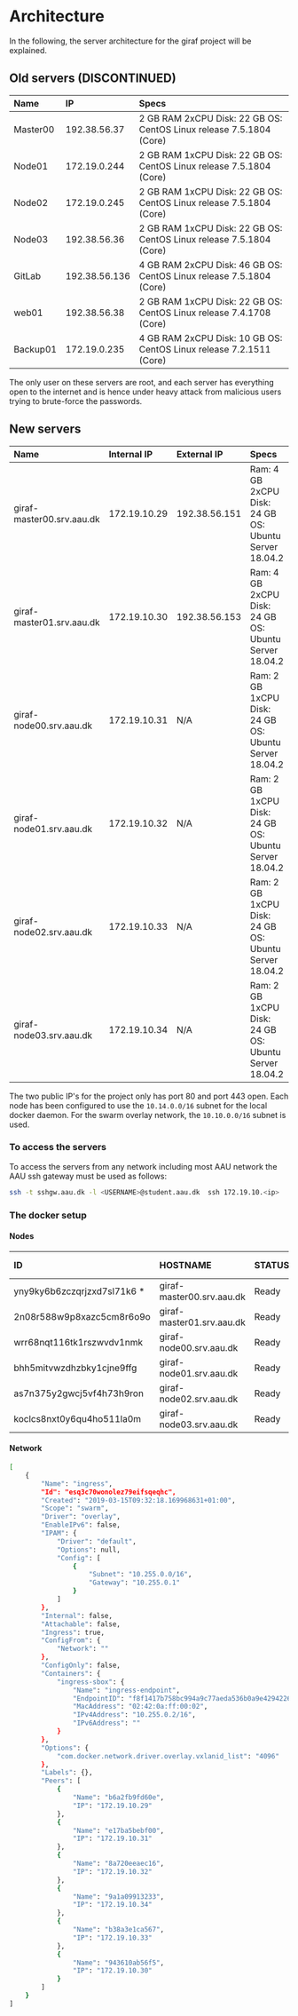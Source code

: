 # Architecture

In the following, the server architecture for the giraf project will be explained.

## Old servers (DISCONTINUED)

| Name      | IP            | Specs |
| :---      | :---          | :---  |
| Master00  | 192.38.56.37  | 2 GB RAM 2xCPU Disk: 22 GB OS: CentOS Linux release 7.5.1804 (Core) |
| Node01    | 172.19.0.244  | 2 GB RAM 1xCPU Disk: 22 GB OS: CentOS Linux release 7.5.1804 (Core) |
| Node02    | 172.19.0.245  | 2 GB RAM 1xCPU Disk: 22 GB OS: CentOS Linux release 7.5.1804 (Core) |
| Node03    | 192.38.56.36  | 2 GB RAM 1xCPU Disk: 22 GB OS: CentOS Linux release 7.5.1804 (Core) |
| GitLab    | 192.38.56.136 | 4 GB RAM 2xCPU Disk: 46 GB OS: CentOS Linux release 7.5.1804 (Core) |
| web01     | 192.38.56.38  | 2 GB RAM 1xCPU Disk: 22 GB OS: CentOS Linux release 7.4.1708 (Core) |
| Backup01  | 172.19.0.235  | 4 GB RAM 2xCPU Disk: 10 GB OS: CentOS Linux release 7.2.1511 (Core) |

The only user on these servers are root, and each server has everything open to
the internet and is hence under heavy attack from malicious users trying to brute-force
the passwords.

## New servers

| Name | Internal IP | External IP| Specs |
|:---- | :---------- | :--------- | :-----|
| giraf-master00.srv.aau.dk | 172.19.10.29 | 192.38.56.151 | Ram: 4 GB 2xCPU Disk: 24 GB OS: Ubuntu Server 18.04.2 |
| giraf-master01.srv.aau.dk | 172.19.10.30 | 192.38.56.153 | Ram: 4 GB 2xCPU Disk: 24 GB OS: Ubuntu Server 18.04.2 |
| giraf-node00.srv.aau.dk   | 172.19.10.31 | N/A | Ram: 2 GB 1xCPU Disk: 24 GB OS: Ubuntu Server 18.04.2             |
| giraf-node01.srv.aau.dk   | 172.19.10.32 | N/A | Ram: 2 GB 1xCPU Disk: 24 GB OS: Ubuntu Server 18.04.2             |
| giraf-node02.srv.aau.dk   | 172.19.10.33 | N/A | Ram: 2 GB 1xCPU Disk: 24 GB OS: Ubuntu Server 18.04.2             |
| giraf-node03.srv.aau.dk   | 172.19.10.34 | N/A | Ram: 2 GB 1xCPU Disk: 24 GB OS: Ubuntu Server 18.04.2             |

The two public IP's for the project only has port 80 and port 443 open.
Each node has been configured to use the ```10.14.0.0/16``` subnet for the local
docker daemon. For the swarm overlay network, the ```10.10.0.0/16``` subnet is used.

### To access the servers

To access the servers from any network including most AAU network the AAU ssh gateway
must be used as follows:

```bash
ssh -t sshgw.aau.dk -l <USERNAME>@student.aau.dk  ssh 172.19.10.<ip>
```

### The docker setup

#### Nodes

| ID                           | HOSTNAME                   | STATUS             | AVAILABILITY       | MANAGER STATUS     | ENGINE VERSION |
|:-----------------------------|:---------------------------|:-------------------|:-------------------|:-------------------|:---------------|
| yny9ky6b6zczqrjzxd7sl71k6 *  | giraf-master00.srv.aau.dk  | Ready              | Active             | Leader             | 18.09.3        |
| 2n08r588w9p8xazc5cm8r6o9o    | giraf-master01.srv.aau.dk  | Ready              | Active             | Reachable          | 18.09.3        |
| wrr68nqt116tk1rszwvdv1nmk    | giraf-node00.srv.aau.dk    | Ready              | Active             |                    | 18.09.3        |
| bhh5mitvwzdhzbky1cjne9ffg    | giraf-node01.srv.aau.dk    | Ready              | Active             |                    | 18.09.3        |
| as7n375y2gwcj5vf4h73h9ron    | giraf-node02.srv.aau.dk    | Ready              | Active             |                    | 18.09.3        |
| koclcs8nxt0y6qu4ho511la0m    | giraf-node03.srv.aau.dk    | Ready              | Active             |                    | 18.09.3        |

#### Network

```bash
[
    {
        "Name": "ingress",
        "Id": "esq3c70wonolez79eifsqeqhc",
        "Created": "2019-03-15T09:32:18.169968631+01:00",
        "Scope": "swarm",
        "Driver": "overlay",
        "EnableIPv6": false,
        "IPAM": {
            "Driver": "default",
            "Options": null,
            "Config": [
                {
                    "Subnet": "10.255.0.0/16",
                    "Gateway": "10.255.0.1"
                }
            ]
        },
        "Internal": false,
        "Attachable": false,
        "Ingress": true,
        "ConfigFrom": {
            "Network": ""
        },
        "ConfigOnly": false,
        "Containers": {
            "ingress-sbox": {
                "Name": "ingress-endpoint",
                "EndpointID": "f8f1417b758bc994a9c77aeda536b0a9e4294226baf29117382913e88bac8702",
                "MacAddress": "02:42:0a:ff:00:02",
                "IPv4Address": "10.255.0.2/16",
                "IPv6Address": ""
            }
        },
        "Options": {
            "com.docker.network.driver.overlay.vxlanid_list": "4096"
        },
        "Labels": {},
        "Peers": [
            {
                "Name": "b6a2fb9fd60e",
                "IP": "172.19.10.29"
            },
            {
                "Name": "e17ba5bebf00",
                "IP": "172.19.10.31"
            },
            {
                "Name": "8a720eeaec16",
                "IP": "172.19.10.32"
            },
            {
                "Name": "9a1a09913233",
                "IP": "172.19.10.34"
            },
            {
                "Name": "b38a3e1ca567",
                "IP": "172.19.10.33"
            },
            {
                "Name": "943610ab56f5",
                "IP": "172.19.10.30"
            }
        ]
    }
]
```
